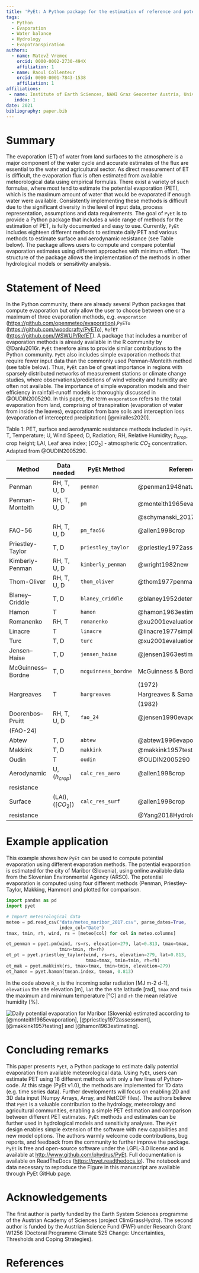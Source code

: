 ```yaml
---
title: 'PyEt: A Python package for the estimation of reference and potential evaporation'
tags:
  - Python
  - Evaporation
  - Water balance
  - Hydrology
  - Evapotranspiration
authors:
  - name: Matevž Vremec
    orcid: 0000-0002-2730-494X
    affiliation: 1 
  - name: Raoul Collenteur
    orcid: 0000-0001-7843-1538
    affiliation: 1
affiliations:
 - name: Institute of Earth Sciences, NAWI Graz Geocenter Austria, University of Graz, Austria
   index: 1
date: 2021
bibliography: paper.bib
---
```


# Summary

The evaporation (ET) of water from land surfaces to the atmosphere is a major component of the water 
cycle and accurate estimates of the flux are essential to the water and agricultural sector. As 
direct measurement of ET is difficult, the evaporation flux is often estimated from available 
meteorological data using empirical formulas. There exist a variety of such formulas, where most 
tend to estimate the potential evaporation (PET), which is the maximum amount of water that would 
be evaporated if enough water were available. Consistently implementing these methods is difficult 
due to the significant diversity in the level of input data, process representation, assumptions 
and data requirements. The goal of `PyEt` is to provide a Python package that includes a wide range 
of methods for the estimation of PET, is fully documented and easy to use. Currently, `PyEt` includes 
eighteen different methods to estimate daily PET and various methods to estimate surface and aerodynamic 
resistance (see Table below). The package allows users to compute and compare potential evaporation 
estimates using different approaches with minimum effort. The structure of the package allows the 
implementation of the methods in other hydrological models or sensitivity analysis.

# Statement of Need

In the Python community, there are already several Python packages that compute evaporation but only
allow the user to choose between one or a maximum of three evaporation methods, e.g. `evaporation` 
(https://github.com/openmeteo/evaporation),`PyETo` (https://github.com/woodcrafty/PyETo), `RefET` 
(https://github.com/WSWUP/RefET). A package that includes a number of evaporation methods is already
available in the R community by @Danlu2016r. `PyEt` therefore aims to provide similar contributions
to the Python community. `PyEt` also includes simple evaporation methods that require fewer input 
data than the commonly used Penman-Monteith method (see table below). Thus, `PyEt` can be of great 
importance in regions with sparsely distributed networks of measurement stations or climate change 
studies, where observations/predictions of wind velocity and humidity are often not available. The 
importance of simple evaporation models and their efficiency in rainfall-runoff models is thoroughly 
discussed in @OUDIN2005290. In this paper, the term `evaporation` refers to the total evaporation from land, comprising of 
transpiration (evaporation of water from inside the leaves), evaporation from bare soils and interception 
loss (evaporation of intercepted precipitation) [@miralles2020].

Table 1: PET, surface and aerodynamic resistance methods included in `PyEt`. T, Temperature; U, Wind Speed; 
D, Radiation; RH, Relative Humidity; $h_{crop}$, crop height; LAI, Leaf area index; $[CO_2]$ - atmospheric
$CO_2$ concentration. Adapted from @OUDIN2005290.

| Method            | Data needed     | PyEt Method       | Reference                     |
|-------------------|-----------------|-------------------|-------------------------------|
| Penman            | RH, T, U, D     |`penman`           |@penman1948natural             |
| Penman-Monteith   | RH, T, U, D     |`pm`               |@monteith1965evaporation     |
|                   |                 |                   |@schymanski_2017             |
| FAO-56            | RH, T, U, D     |`pm_fao56`         |@allen1998crop               |
| Priestley-Taylor  | T, D            |`priestley_taylor` |@priestley1972assessment     |
| Kimberly-Penman   | RH, T, U, D     |`kimberly_penman`  |@wright1982new               |
| Thom-Oliver       | RH, T, U, D     |`thom_oliver`      |@thom1977penman              |
| Blaney–Criddle    | T, D            |`blaney_criddle`   |@blaney1952determining       |
| Hamon             | T               |`hamon`            |@hamon1963estimating         |
| Romanenko         | RH, T           |`romanenko`        |@xu2001evaluation            |
| Linacre           | T               |`linacre`          |@linacre1977simple           |
| Turc              | T, D            |`turc`             |@xu2001evaluation            |
| Jensen–Haise      | T, D            |`jensen_haise`     |@jensen1963estimating        |
| McGuinness–Bordne | T, D            |`mcguinness_bordne`|McGuinness & Bordne          |
|                   |                 |                   |(1972)                       |
| Hargreaves        | T               |`hargreaves`       |Hargreaves & Samani          |
|                   |                 |                   |(1982)                       |
| Doorenbos–Pruitt  | RH, T, U, D     |`fao_24`           |@jensen1990evapotranspiration|
|(FAO-24)           |                 |                   |                             |
| Abtew             | T, D            |`abtew`            |@abtew1996evapotranspiration |
| Makkink           | T, D            |`makkink`          |@makkink1957testing          |
| Oudin             | T               |`oudin`            |@OUDIN2005290                |
| Aerodynamic       | U,($h_{crop}$)  |`calc_res_aero`    |@allen1998crop               |
| resistance        |                 |                   |                             |
| Surface           | (LAI),($[CO_2]$)|`calc_res_surf`    |@allen1998crop               |
| resistance        |                 |                   |@Yang2018HydrologicIO        |

# Example application

This example shows how `PyEt` can be used to compute potential evaporation using different evaporation 
methods. The potential evaporation is estimated for the city of Maribor (Slovenia), using online available 
data from the Slovenian Environmental Agency (ARSO). The potential evaporation is computed using 
four different methods (Penman, Priestley-Taylor, Makking, Hammon) and plotted for comparison.

``` python
import pandas as pd
import pyet

# Import meteorological data 
meteo = pd.read_csv("data/meteo_maribor_2017.csv", parse_dates=True, 
                    index_col="Date")
tmax, tmin, rh, wind, rs = [meteo[col] for col in meteo.columns]

et_penman = pyet.pm(wind, rs=rs, elevation=279, lat=0.813, tmax=tmax, 
					tmin=tmin, rh=rh)
et_pt = pyet.priestley_taylor(wind, rs=rs, elevation=279, lat=0.813, 
							  tmax=tmax, tmin=tmin, rh=rh)
et_mak = pyet.makkink(rs, tmax=tmax, tmin=tmin, elevation=279)
et_hamon = pyet.hamon(tmean.index, tmean, 0.813)
```
In the code above `R_s` is the incoming solar radiation [MJ m-2 d-1], `elevation` the site elevation [m], 
`lat` the the site latitude [rad], `tmax` and `tmin` the maximum and minimum temperature [°C] and 
`rh` the mean relative humidity [%].

![Daily potential evaporation for Maribor (Slovenia) estimated according to [@monteith1965evaporation], 
[@priestley1972assessment], [@makkink1957testing] and [@hamon1963estimating].](Figure1.png)

# Concluding remarks

This paper presents `PyEt`, a Python package to estimate daily potential evaporation from available 
meteorological data. Using `PyEt`, users can estimate PET using 18 different methods with only a few lines
of Python-code. At this stage (PyEt v1.0), the methods are implemented for 1D data (e.g. time series data).
Further developments will focus on enabling 2D and 3D data input (Numpy Arrays, Array, and NetCDF files).
The authors believe that `PyEt` is a valuable contribution to the hydrology, meteorology and agricultural 
communities, enabling a simple PET estimation and comparison between different PET estimates. `PyEt` methods 
and estimates can be further used in hydrological models and sensitivity analyses. The `PyEt` design enables
simple extension of the software with new capabilities and new model options. The authors warmly welcome 
code contributions, bug reports, and feedback from the community to further improve the package.
`PyEt` is free and open-source software under the LGPL-3.0 license and is available at
http://www.github.com/phydrus/PyEt. Full documentation is available on ReadTheDocs (https://pyet.readthedocs.io). 
The notebook and data necessary to reproduce the Figure in this manuscript are available through PyEt GitHub page.

# Acknowledgements

The first author is partly funded by the Earth System Sciences programme of the Austrian Academy of 
Sciences (project ClimGrassHydro). The second author is funded by the Austrian Science Fund (FWF) under Research 
Grant W1256 (Doctoral Programme Climate 525 Change: Uncertainties, Thresholds and Coping Strategies).

# References